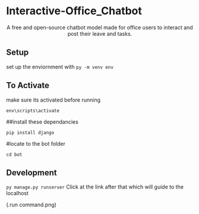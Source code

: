  
# Interactive-Office_Chatbot

<div align="center">
A free and open-source chatbot model made for office users to interact and post their leave and tasks.


</div>



## Setup

set up the enviornment with `py -m venv env`

## To Activate

make sure its activated before running

`env\scripts\activate`

##install these dependancies

`pip install django`

#locate to the bot folder

`cd bot`

## Development

`py manage.py runserver`
Click at the link after that which will guide to the localhost 

(.run command.png)




